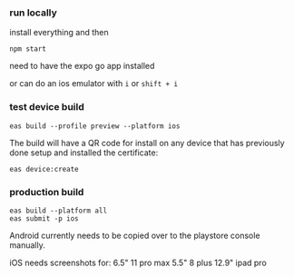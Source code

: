### run locally
install everything and then

```
npm start
```

need to have the expo go app installed

or can do an ios emulator with `i` or `shift + i`

### test device build

```
eas build --profile preview --platform ios
```

The build will have a QR code for install on any device that has previously done setup and installed the certificate:
```
eas device:create
```

### production build

```
eas build --platform all
eas submit -p ios
```

Android currently needs to be copied over to the playstore console manually.


iOS needs screenshots for:
6.5" 11 pro max
5.5" 8 plus
12.9" ipad pro 

